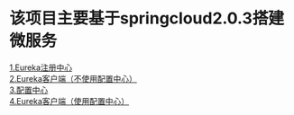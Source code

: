# 该项目主要基于springcloud2.0.3搭建微服务
[1.Eureka注册中心](https://github.com/lk6678979/owp-spring-cloud/tree/master/eureka-server)  
[2.Eureka客户端（不使用配置中心）](https://github.com/lk6678979/owp-spring-cloud/tree/master/eureka-client)  
[3.配置中心](https://github.com/lk6678979/owp-spring-cloud/tree/master/config-server)  
[4.Eureka客户端（使用配置中心）](https://github.com/lk6678979/owp-spring-cloud/tree/master/config-client)  


